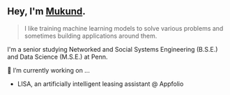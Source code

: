 ## Hey, I'm [Mukund](https://mukund-v.github.io).

> I like training machine learning models to solve various problems and sometimes building applications around them.

I'm a senior studying Networked and Social Systems Engineering (B.S.E.) and Data Science (M.S.E.) at Penn.

🔭  I’m currently working on ...
- LISA, an artificially intelligent leasing assistant @ Appfolio

<!--
**mukund-v/mukund-v** is a ✨ _special_ ✨ repository because its `README.md` (this file) appears on your GitHub profile

Here are some ideas to get you started:

- 🔭 I’m currently working on ...
- 
- 👯 I’m looking to collaborate on ...
- 🤔 I’m looking for help with ...
- 💬 Ask me about ...
- 📫 How to reach me: ...
- 😄 Pronouns: ...
- ⚡ Fun fact: ...
-->
